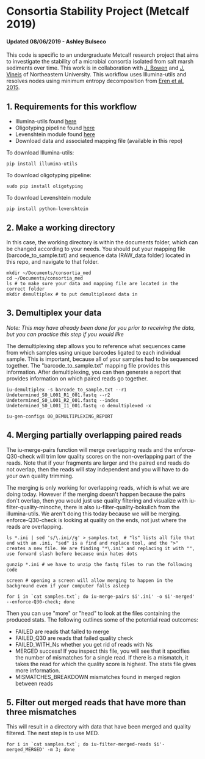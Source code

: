 # Consortia Stability Project (Metcalf 2019)

#### Updated 08/06/2019 - Ashley Bulseco

This code is specific to an undergraduate Metcalf research project that aims to investigate the stability of a microbial consortia isolated from salt marsh sediments over time. This work is in collaboration with [J. Bowen](https://jb2032.wixsite.com/bowenlab) and [J. Vineis](https://github.com/jvineis) of Northeastern University. This workflow uses Illumina-utils and resolves nodes using minimum entropy decomposition from [Eren et al. 2015](https://www.nature.com/articles/ismej2014195). 

## 1. Requirements for this workflow
* Illumina-utils found [here](https://github.com/merenlab/illumina-utils) 
* Oligotyping pipeline found [here](http://merenlab.org/2014/08/16/installing-the-oligotyping-pipeline/)
* Levenshtein module found [here](https://pypi.org/project/python-Levenshtein/)
* Download data and associated mapping file (available in this repo) 

To download Illumina-utils: 
```
pip install illumina-utils
```
To download oligotyping pipeline:
```
sudo pip install oligotyping
```
To download Levenshtein module
```
pip install python-levenshtein
```

## 2. Make a working directory
In this case, the working directory is within the documents folder, which can be changed according to your needs. You should put your mapping file (barcode_to_sample.txt) and sequence data (RAW_data folder) located in this repo, and navigate to that folder.  
```
mkdir ~/Documents/consortia_med
cd ~/Documents/consortia_med
ls # to make sure your data and mapping file are located in the correct folder
mkdir demultiplex # to put demultiplexed data in
```

## 3. Demultiplex your data
*Note: This may have already been done for you prior to receiving the data, but you can practice this step if you would like*

The demultiplexing step allows you to reference what sequences came from which samples using unique barcodes ligated to each individual sample. This is important, because all of your samples had to be sequenced together. The "barcode_to_sample.txt" mapping file provides this information. After demultiplexing, you can then generate a report that provides information on which paired reads go together. 
```
iu-demultiplex -s barcode_to_sample.txt --r1 Undetermined_S0_L001_R1_001.fastq --r2 Undetermined_S0_L001_R2_001.fastq --index Undetermined_S0_L001_I1_001.fastq -o demultiplexed -x 

iu-gen-configs 00_DEMULTIPLEXING_REPORT
```

## 4. Merging partially overlapping paired reads
The iu-merge-pairs function will merge overlapping reads and the enforce-Q30-check will trim low quality scores on the non-overlapping part of the reads. Note that if your fragments are larger and the paired end reads do not overlap, then the reads will stay independent and you will have to do your own quality trimming.

The merging is only working for overlapping reads, which is what we are doing today. However if the merging doesn't happen because the pairs don't overlap, then you would just use quality filtering and visualize with iu-filter-quality-minoche, there is also iu-filter-quality-bokulich from the illumina-utils. We aren't doing this today because we will be merging. enforce-Q30-check is looking at quality on the ends, not just where the reads are overlapping. 
```
ls *.ini | sed 's/\.ini//g' > samples.txt  # "ls" lists all file that end with an .ini, "sed" is a find and replace tool, and the ">" creates a new file. We are finding "*\.ini" and replacing it with "", use forward slash before because unix hates dots

gunzip *.ini # we have to unzip the fastq files to run the following code

screen # opening a screen will allow merging to happen in the background even if your computer falls asleep

for i in `cat samples.txt`; do iu-merge-pairs $i'.ini' -o $i'-merged' --enforce-Q30-check; done
```
Then you can use "more" or "head" to look at the files containing the produced stats. The following outlines some of the potential read outcomes:
* FAILED are reads that failed to merge
* FAILED_Q30 are reads that failed quality check
* FAILED_WITH_Ns whether you get rid of reads with Ns
* MERGED success! If you inspect this file, you will see that it specifies the number of mismatches for a single read. If there is a mismatch, it takes the read for which the quality score is highest. The stats file gives more information.
* MISMATCHES_BREAKDOWN mismatches found in merged region between reads

## 5. Filter out merged reads that have more than three mismatches
This will result in a directory with data that have been merged and quality filtered. The next step is to use MED.
```
for i in `cat samples.txt`; do iu-filter-merged-reads $i'-merged_MERGED' -m 3; done
```



